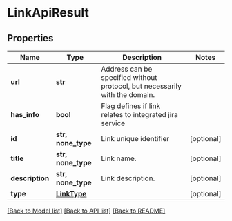 # LinkApiResult


## Properties
Name | Type | Description | Notes
------------ | ------------- | ------------- | -------------
**url** | **str** | Address can be specified without protocol, but necessarily with the domain. | 
**has_info** | **bool** | Flag defines if link relates to integrated jira service | 
**id** | **str, none_type** | Link unique identifier | [optional] 
**title** | **str, none_type** | Link name. | [optional] 
**description** | **str, none_type** | Link description. | [optional] 
**type** | [**LinkType**](LinkType.md) |  | [optional] 

[[Back to Model list]](../README.md#documentation-for-models) [[Back to API list]](../README.md#documentation-for-api-endpoints) [[Back to README]](../README.md)



